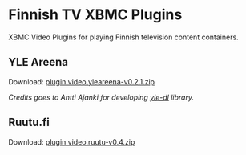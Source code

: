 Finnish TV XBMC Plugins
===============

XBMC Video Plugins for playing Finnish television content containers.

## YLE Areena ##
Download: [plugin.video.yleareena-v0.2.1.zip](https://github.com/downloads/szymex/xbmc-finnish-tv/plugin.video.yleareena-v0.2.1.zip)

*Credits goes to Antti Ajanki for developing [yle-dl](https://github.com/aajanki/yle-dl) library.*

## Ruutu.fi ##
Download: [plugin.video.ruutu-v0.4.zip](https://github.com/downloads/szymex/xbmc-finnish-tv/plugin.video.ruutu-v0.4.zip)
